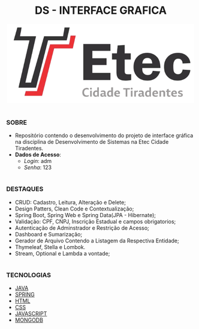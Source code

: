 <h1 align=center>DS - INTERFACE GRAFICA</h1>

<p align="center">
  <img src="etec.png" width="500">
</p>

#
### SOBRE

- Repositório contendo o desenvolvimento do projeto de interface gráfica na disciplina de Desenvolvimento de Sistemas na Etec Cidade Tiradentes.
- <b>Dados de Acesso</b>:
  - *Login*: adm
  - *Senha*: 123

#
### DESTAQUES

- CRUD: Cadastro, Leitura, Alteração e Delete;
- Design Patters, Clean Code e Contextualização;
- Spring Boot, Spring Web e Spring Data(JPA - Hibernate);
- Validação: CPF, CNPJ, Inscrição Estadual e campos obrigatorios;
- Autenticação de Adminstrador e Restrição de Acesso;
- Dashboard e Sumarização;
- Gerador de Arquivo Contendo a Listagem da Respectiva Entidade;
- Thymeleaf, Stella e Lombok.
- Stream, Optional e Lambda a vontade;
#
### TECNOLOGIAS
- [JAVA]()
- [SPRING]()
- [HTML]()
- [CSS]()
- [JAVASCRIPT]()
- [MONGODB]()

